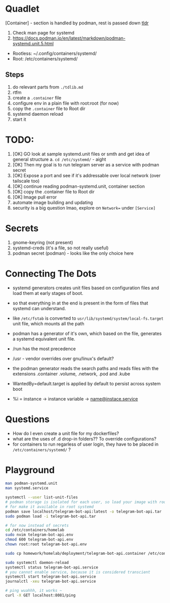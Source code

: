# Quadlet

[Container] - section is handled by podman, rest is passed down
[tldr](https://www.digitalocean.com/community/tutorials/understanding-systemd-units-and-unit-files) 

1. Check man page for systemd
2. https://docs.podman.io/en/latest/markdown/podman-systemd.unit.5.html

- Rootless: ~/.config/containers/systemd/
- Root: /etc/containers/systemd/

## Steps 

1. do relevant parts from `./tdlib.md` 
2. rtfm
3. create a `.container` file 
4. configure env in a plain file with root:root (for now)
5. copy the `.container` file to Root dir
6. systemd daemon reload
7. start it

# TODO: 

1. [OK] GO look at sample systemd.unit files or smth and get idea of general structure
    a. `cd /etc/systemd/` - aight
2. [OK] Then my goal is to run telegram server as a service with podman secret
3. [OK] Expose a port and see if it's addressable over local network (over tailscale too)
4. [OK] continue reading podman-systemd.unit, container section 
5. [OK] copy the .container file to Root dir
6. [OK] Image pull error
7. automate image building and updating
8. security is a big question lmao, explore on `Network=` under `[Service]`

# Secrets

1. gnome-keyring (not present)
2. systemd-creds (it's a file, so not really useful)
3. podman secret (podman) - looks like the only choice here

# Connecting The Dots 

- systemd generators creates unit files based on configuration files and load them at early stages of boot. 
- so that everything in at the end is present in the form of files that systemd can understand. 
- like `/etc/fstab` is converted to `usr/lib/systemd/system/local-fs.target` unit file, which mounts all the path
- podman has a generator of it's own, which based on the file, generates a systemd equivalent unit file. 

- /run has the most precedence
- /usr - vendor overrides over gnu/linux's default?

- the podman generator reads the search paths and reads files with the extensions .container .volume, .network, .pod and .kube
- WantedBy=default.target is applied by default to persist across system boot
- %i = instance -> instance variable -> name@instace.service

# Questions

- How do I even create a unit file for my dockerfiles? 
- what are the uses of .d drop-in folders?? To override configurations?
- for containers to run regarless of user login, they have to be placed in `/etc/containers/systemd/` ?


# Playground

```sh
man podman-systemd.unit
man systemd.service

systemctl --user list-unit-files
# podman storage is isolated for each user, so load your image with root 
# for make it available in root systemd
podman save localhost/telegram-bot-api:latest -o telegram-bot-api.tar
sudo podman load -i telegram-bot-api.tar

# for now instead of secrets
cd /etc/containers/homelab
sudo nvim telegram-bot-api.env
chmod 600 telegram-bot-api.env
chown root:root telegram-bot-api.env

sudo cp homework/homelab/deployment/telegram-bot-api.container /etc/containers/systemd/

sudo systemctl daemon-reload
systemctl status telegram-bot-api.service
# you cannot enable service, because it is considered transcient
systemctl start telegram-bot-api.service
journalctl -xeu telegram-bot-api.service

# ping wuahhh, it works ~
curl -X GET localhost:8081/ping
```
